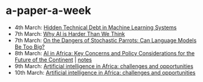 # a-paper-a-week

- 4th March: [Hidden Technical Debt in Machine Learning Systems](https://papers.neurips.cc/paper/5656-hidden-technical-debt-in-machine-learning-systems.pdf)
- 7th March: [Why AI is Harder Than We Think](https://arxiv.org/abs/2104.12871)
- 7th March: [On the Dangers of Stochastic Parrots: Can Language Models Be Too Big?](https://dl.acm.org/doi/pdf/10.1145/3442188.3445922)
- 8th March: [AI in Africa: Key Concerns and Policy Considerations for the Future of the Continent](https://afripoli.org/ai-in-africa-key-concerns-and-policy-considerations-for-the-future-of-the-continent) | [notes](https://github.com/gigikenneth/a-paper-a-week/blob/main/random%20notes/March/AI%20in%20Africa:%20Key%20Concerns%20and%20Policy%20Considerations%20for%20the%20Future%20of%20the%20Continent.md)
- 9th March: [Artificial intelligence in Africa: challenges and opportunities](https://researchportal.northumbria.ac.uk/ws/portalfiles/portal/31309999/AI_in_Africa_Opportunities_and_Challenges_Paper_68_Manuscript.pdf)
- 10th March: [Artificial intelligence in Africa: challenges and opportunities](https://researchportal.northumbria.ac.uk/ws/portalfiles/portal/31309999/AI_in_Africa_Opportunities_and_Challenges_Paper_68_Manuscript.pdf)
